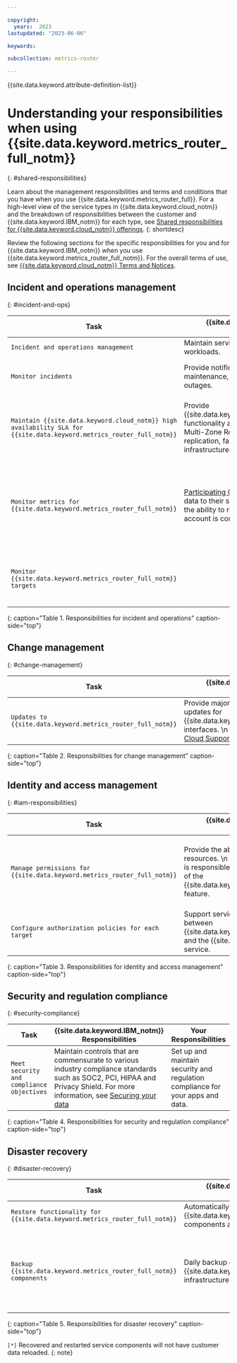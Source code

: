 ```yaml
---

copyright:
  years:  2023
lastupdated: "2023-06-06"

keywords:

subcollection: metrics-router

---
```


{{site.data.keyword.attribute-definition-list}}


# Understanding your responsibilities when using {{site.data.keyword.metrics_router_full_notm}}
{: #shared-responsibilities}

Learn about the management responsibilities and terms and conditions that you have when you use {{site.data.keyword.metrics_router_full}}. For a high-level view of the service types in {{site.data.keyword.cloud_notm}} and the breakdown of responsibilities between the customer and {{site.data.keyword.IBM_notm}} for each type, see [Shared responsibilities for {{site.data.keyword.cloud_notm}} offerings](/docs/overview?topic=overview-shared-responsibilities).
{: shortdesc}

Review the following sections for the specific responsibilities for you and for {{site.data.keyword.IBM_notm}} when you use {{site.data.keyword.metrics_router_full_notm}}. For the overall terms of use, see [{{site.data.keyword.cloud_notm}} Terms and Notices](/docs/overview/terms-of-use?topic=overview-terms).


## Incident and operations management
{: #incident-and-ops}

| Task              | {{site.data.keyword.IBM_notm}} Responsibilities | Your Responsibilities |
|-------------------|-------------------------------------------------|-----------------------|
| `Incident and operations management` | Maintain service instances and infrastructure workloads. | Maintain incident and operations management of your data. |
| `Monitor incidents`  | Provide notifications for planned maintenance, security bulletins, or unplanned outages. | Set preferences to [receive emails about platform notifications](/docs/overview?topic=overview-ui#email-prefsl).   \n Monitor the [IBM Cloud announcements page](https://{DomainName}/status?selected=announcement) for general announcements. |
| `Maintain {{site.data.keyword.cloud_notm}} high availability SLA for {{site.data.keyword.metrics_router_full_notm}}`   | Provide {{site.data.keyword.metrics_router_full_notm}}  functionality across availability zones in a Multi-Zone Region (MZR).    \n Provide replication, fail-over features, and infrastructure maintenance and updates. | Keep your {{site.data.keyword.metrics_router_full_notm}}  configuration in a version control system so that you can reconfigure a region if needed.  \n  Comply with [Operational responsibilities when using {{site.data.keyword.mon_full_notm}}](/docs/monitoring?topic=monitoring-shared-responsibilities). |
| `Monitor metrics for {{site.data.keyword.metrics_router_full_notm}}`  | [Participating Cloud services](/docs/metrics-router?topic=metrics-router-cloud-services-mr) publish relevant data to their subscribing clients. Clients have the ability to receive this data once their account is configured. | [Configure your account](/docs/metrics-router?topic=metrics-router-getting-started) where Cloud service subscriptions publish metrics to receive the published metrics. Notice that {{site.data.keyword.metrics_router_full_notm}}  can only route metrics that are generated in [supported regions](/docs/metrics-router?topic=metrics-router-regions). Other regions, where {{site.data.keyword.metrics_router_full_notm}}  is not available, continue to manage events by using {{site.data.keyword.mon_short}} service. |
| `Monitor {{site.data.keyword.metrics_router_full_notm}} targets`  |  |  Check the health and status of the targets through {{site.data.keyword.mon_short}} by configuring alerts to notify of problems writing metrics to a target, and generate notifications, for example, to the {{site.data.keyword.mon_full_notm}} service. |
{: caption="Table 1. Responsibilities for incident and operations" caption-side="top"}


## Change management
{: #change-management}

| Task                                                    | {{site.data.keyword.IBM_notm}} Responsibilities | Your Responsibilities |
|---------------------------------------------------------|-----------------------|--------|
| `Updates to {{site.data.keyword.metrics_router_full_notm}}` | Provide major, minor, and patch version updates for {{site.data.keyword.metrics_router_full_notm}} interfaces.   \n Document changes in the [IBM Cloud Support Center](https://cloud.ibm.com/unifiedsupport/supportcenter) | `N/A` |
{: caption="Table 2. Responsibilities for change management" caption-side="top"}



## Identity and access management
{: #iam-responsibilities}


| Task                           | {{site.data.keyword.IBM_notm}} Responsibilities | Your Responsibilities |
|--------------------------------|-------------------------------------------------|-----------------------|
| `Manage permissions for {{site.data.keyword.metrics_router_full_notm}}` | Provide the ability to restrict access to resources.   \n {{site.data.keyword.IBM_notm}} is responsible for the security and compliance of the {{site.data.keyword.metrics_router_full_notm}} feature. | Restrict access to {{site.data.keyword.metrics_router_full_notm}} by using Cloud IAM access policies. Define IAM policies to control which users within your account have access to manage the service and related resources in your account.    \n [Learn more about controlling access through IAM](/docs/metrics-router?topic=metrics-router-iam).|
| `Configure authorization policies for each target` | Support service to service authentication between {{site.data.keyword.metrics_router_full_notm}} and the {{site.data.keyword.mon_short}} service.   | [Configure 1 or more targets and corresponding authorization policies](/docs/metrics-router?topic=metrics-router-target-manage).  |
{: caption="Table 3. Responsibilities for identity and access management" caption-side="top"}



## Security and regulation compliance
{: #security-compliance}


| Task                                       | {{site.data.keyword.IBM_notm}} Responsibilities | Your Responsibilities |
|--------------------------------------------|-------------------------------------------------|-----------------------|
| `Meet security and compliance objectives`  | Maintain controls that are commensurate to various industry compliance standards such as SOC2, PCI, HIPAA and Privacy Shield. For more information, see [Securing your data](/docs/metrics-router?topic=metrics-router-mng-data) | Set up and maintain security and regulation compliance for your apps and data.  |
{: caption="Table 4. Responsibilities for security and regulation compliance" caption-side="top"}



## Disaster recovery
{: #disaster-recovery}


| Task                                                            | {{site.data.keyword.IBM_notm}} Responsibilities | Your Responsibilities |
|-----------------------------------------------------------------|-------------------------------------------------|-----------------------|
| `Restore functionality for {{site.data.keyword.metrics_router_full_notm}}`  | Automatically recover and restart {{site.data.keyword.metrics_router_full_notm}} components after any disaster event.` | [Complete the disaster recovery (DR) steps for {{site.data.keyword.metrics_router_full_notm}}](/docs/metrics-router?topic=metrics-router-ha_dr#dr-metrics-router). |
| `Backup {{site.data.keyword.metrics_router_full_notm}} components`   | Daily backup of the {{site.data.keyword.metrics_router_full_notm}} infrastructure and components. | [Configure account settings](/docs/metrics-router?topic=metrics-router-settings), specifically, set up a primary metadata location and a backup metadata location. These locations keep information about the account routing rules and the target destination data to send data. Keep a copy of the setting configuration, definitions of targets, and definitions of routes in the account. For more information, see [Collecting information about resources](/docs/metrics-router?topic=metrics-router-config_report). |
{: caption="Table 5. Responsibilities for disaster recovery" caption-side="top"}

`[*]` Recovered and restarted service components will not have customer data reloaded.
{: note}
